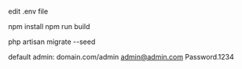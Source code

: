 edit .env file

npm install
npm run build

php artisan migrate --seed

default admin:
domain.com/admin
admin@admin.com
Password.1234
